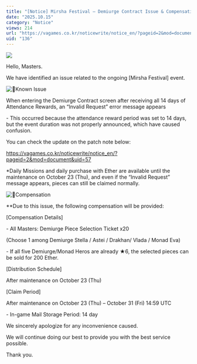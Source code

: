 ```yaml
---
title: "[Notice] Mirsha Festival – Demiurge Contract Issue & Compensation Details"
date: "2025.10.15"
category: "Notice"
views: 214
url: "https://vagames.co.kr/noticewrite/notice_en/?pageid=2&mod=document&uid=136"
uid: "136"
---
```


![](/images/news/live/en/136-377e310d.webp)  

  
  

Hello, Masters.

  

We have identified an issue related to the ongoing \[Mirsha Festival\] event.

  

 ![🔎](/images/news/live/en/136-4f4791b4.svg)Known Issue

When entering the Demiurge Contract screen after receiving all 14 days of Attendance Rewards, an “Invalid Request” error message appears

\- This occurred because the attendance reward period was set to 14 days, but the event duration was not properly announced, which have caused confusion.

  

You can check the update on the patch note below:

https://vagames.co.kr/noticewrite/notice_en/?pageid=2&mod=document&uid=57

  

\*Daily Missions and daily purchase with Ether are available until the maintenance on October 23 (Thu), and even if the “Invalid Request” message appears, pieces can still be claimed normally.

  

![🎁](/images/news/live/en/200-00ebbf59.svg)Compensation

\*\*Due to this issue, the following compensation will be provided:

  

\[Compensation Details\]

\- All Masters: Demiurge Piece Selection Ticket x20

(Choose 1 among Demiurge Stella / Astei / Drakhan/ Vlada / Monad Eva)

\- If all five Demiurge/Monad Heros are already ★6, the selected pieces can be sold for 200 Ether.

  

\[Distribution Schedule\]

After maintenance on October 23 (Thu)

  

\[Claim Period\]

After maintenance on October 23 (Thu) – October 31 (Fri) 14:59 UTC

\- In-game Mail Storage Period: 14 day

  

We sincerely apologize for any inconvenience caused.

We will continue doing our best to provide you with the best service possible.

  

Thank you.